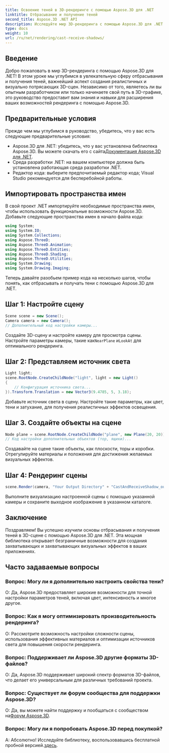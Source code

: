 ```yaml
---
title: Освоение теней в 3D-рендеринге с помощью Aspose.3D для .NET
linktitle: Отбрасывание и получение теней
second_title: Aspose.3D .NET API
description: Исследуйте мир 3D-рендеринга с помощью Aspose.3D для .NET. Отбрасывайте и получайте тени без особых усилий. Загрузите бесплатную пробную версию прямо сейчас!
type: docs
weight: 10
url: /ru/net/rendering/cast-receive-shadows/
---
```

## Введение
Добро пожаловать в мир 3D-рендеринга с помощью Aspose.3D для .NET! В этом уроке мы углубимся в увлекательную сферу отбрасывания и получения теней, важнейший аспект создания реалистичных и визуально потрясающих 3D-сцен. Независимо от того, являетесь ли вы опытным разработчиком или только начинаете свой путь в 3D-графике, это руководство предоставит вам знания и навыки для расширения ваших возможностей рендеринга с помощью Aspose.3D.
## Предварительные условия
Прежде чем мы углубимся в руководство, убедитесь, что у вас есть следующие предварительные условия:
-  Aspose.3D для .NET: убедитесь, что у вас установлена библиотека Aspose.3D. Вы можете скачать его с сайта[Документация Aspose.3D для .NET](https://reference.aspose.com/3d/net/).
- Среда разработки .NET: на вашем компьютере должна быть установлена работающая среда разработки .NET.
- Редактор кода: выберите предпочитаемый редактор кода; Visual Studio рекомендуется для бесперебойной работы.
## Импортировать пространства имен
В свой проект .NET импортируйте необходимые пространства имен, чтобы использовать функциональные возможности Aspose.3D. Добавьте следующие пространства имен в начало файла кода:
```csharp
using System;
using System.IO;
using System.Collections;
using Aspose.ThreeD;
using Aspose.ThreeD.Animation;
using Aspose.ThreeD.Entities;
using Aspose.ThreeD.Shading;
using Aspose.ThreeD.Utilities;
using System.Drawing;
using System.Drawing.Imaging;
```
Теперь давайте разобьем пример кода на несколько шагов, чтобы понять, как отбрасывать и получать тени с помощью Aspose.3D для .NET.
## Шаг 1: Настройте сцену
```csharp
Scene scene = new Scene();
Camera camera = new Camera();
// Дополнительный код настройки камеры...
```
 Создайте 3D-сцену и настройте камеру для просмотра сцены. Настройте параметры камеры, такие как`NearPlane` и`LookAt` для оптимального рендеринга.
## Шаг 2: Представляем источник света
```csharp
Light light;
scene.RootNode.CreateChildNode("light", light = new Light()
{
    // Конфигурация источника света...
}).Transform.Translation = new Vector3(9.4785, 5, 3.18);
```
Добавьте источник света в сцену. Настройте такие параметры, как цвет, тени и затухание, для получения реалистичных эффектов освещения.
## Шаг 3. Создайте объекты на сцене
```csharp
Node plane = scene.RootNode.CreateChildNode("plane", new Plane(20, 20));
// Код настройки дополнительных объектов (тор, ящики)...
```
Создавайте на сцене такие объекты, как плоскости, торы и коробки. Отрегулируйте материалы и положения для достижения желаемых визуальных эффектов.
## Шаг 4: Рендеринг сцены
```csharp
scene.Render(camera, "Your Output Directory" + "CastAndReceiveShadow_out.png", new Size(1024, 1024), ImageFormat.Png, opt);
```
Выполните визуализацию настроенной сцены с помощью указанной камеры и сохраните выходное изображение в указанном каталоге.
## Заключение
Поздравляем! Вы успешно изучили основы отбрасывания и получения теней в 3D-сцене с помощью Aspose.3D для .NET. Эта мощная библиотека открывает безграничные возможности для создания захватывающих и захватывающих визуальных эффектов в ваших приложениях.
## Часто задаваемые вопросы
### Вопрос: Могу ли я дополнительно настроить свойства тени?
О: Да, Aspose.3D предоставляет широкие возможности для точной настройки параметров теней, включая цвет, интенсивность и многое другое.
### Вопрос: Как я могу оптимизировать производительность рендеринга?
О: Рассмотрите возможность настройки сложности сцены, использования эффективных материалов и оптимизации источников света для повышения скорости рендеринга.
### Вопрос: Поддерживает ли Aspose.3D другие форматы 3D-файлов?
О: Да, Aspose.3D поддерживает широкий спектр форматов 3D-файлов, что делает его универсальным для различных требований проекта.
### Вопрос: Существует ли форум сообщества для поддержки Aspose.3D?
 О: Да, вы можете найти поддержку и пообщаться с сообществом на[Форум Aspose.3D](https://forum.aspose.com/c/3d/18).
### Вопрос: Могу ли я попробовать Aspose.3D перед покупкой?
 А: Абсолютно! Исследуйте библиотеку, воспользовавшись бесплатной пробной версией.[здесь](https://releases.aspose.com/).